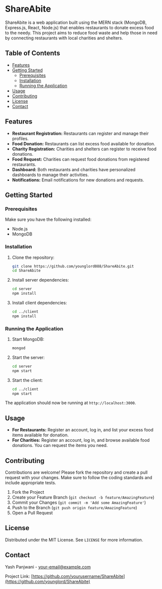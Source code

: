 # ShareAbite

ShareAbite is a web application built using the MERN stack (MongoDB, Express.js, React, Node.js) that enables restaurants to donate excess food to the needy. This project aims to reduce food waste and help those in need by connecting restaurants with local charities and shelters.

## Table of Contents

- [Features](#features)
- [Getting Started](#getting-started)
  - [Prerequisites](#prerequisites)
  - [Installation](#installation)
  - [Running the Application](#running-the-application)
- [Usage](#usage)
- [Contributing](#contributing)
- [License](#license)
- [Contact](#contact)

## Features

- **Restaurant Registration:** Restaurants can register and manage their profiles.
- **Food Donation:** Restaurants can list excess food available for donation.
- **Charity Registration:** Charities and shelters can register to receive food donations.
- **Food Request:** Charities can request food donations from registered restaurants.
- **Dashboard:** Both restaurants and charities have personalized dashboards to manage their activities.
- **Notifications:** Email notifications for new donations and requests.

## Getting Started

### Prerequisites

Make sure you have the following installed:

- Node.js
- MongoDB

### Installation

1. Clone the repository:

    ```bash
    git clone https://github.com/younglord088/ShareAbite.git
    cd ShareAbite
    ```

2. Install server dependencies:

    ```bash
    cd server
    npm install
    ```

3. Install client dependencies:

    ```bash
    cd ../client
    npm install
    ```

### Running the Application

1. Start MongoDB:

    ```bash
    mongod
    ```

2. Start the server:

    ```bash
    cd server
    npm start
    ```

3. Start the client:

    ```bash
    cd ../client
    npm start
    ```

The application should now be running at `http://localhost:3000`.

## Usage

- **For Restaurants:** Register an account, log in, and list your excess food items available for donation.
- **For Charities:** Register an account, log in, and browse available food donations. You can request the items you need.

## Contributing

Contributions are welcome! Please fork the repository and create a pull request with your changes. Make sure to follow the coding standards and include appropriate tests.

1. Fork the Project
2. Create your Feature Branch (`git checkout -b feature/AmazingFeature`)
3. Commit your Changes (`git commit -m 'Add some AmazingFeature'`)
4. Push to the Branch (`git push origin feature/AmazingFeature`)
5. Open a Pull Request

## License

Distributed under the MIT License. See `LICENSE` for more information.

## Contact

Yash Panjwani - [your-email@example.com](mailto:yashmpanjwani@example.com)

Project Link: [https://github.com/yourusername/ShareAbite](https://github.com/younglord/ShareAbite)
